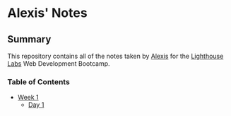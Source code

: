 # Alexis' Notes
## Summary
This repository contains all of the notes taken by [Alexis](https://github.com/amusictheorist) for the [Lighthouse Labs](https://www.lighthouselabs.ca) Web Development Bootcamp.
### Table of Contents
- [Week 1](/Week_1)
  - [Day 1](/Week_1/Day_1)